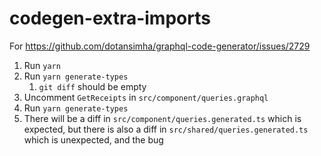 # codegen-extra-imports

For https://github.com/dotansimha/graphql-code-generator/issues/2729

1. Run `yarn`
1. Run `yarn generate-types`
   1. `git diff` should be empty
1. Uncomment `GetReceipts` in `src/component/queries.graphql`
1. Run `yarn generate-types`
1. There will be a diff in `src/component/queries.generated.ts` which is expected, but there is also a diff in `src/shared/queries.generated.ts` which is unexpected, and the bug
